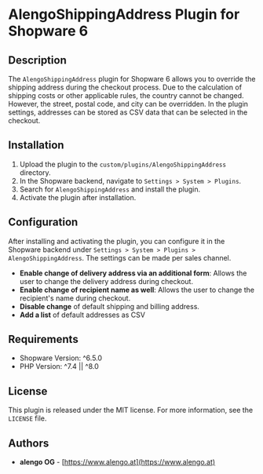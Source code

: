 # AlengoShippingAddress Plugin for Shopware 6

## Description

The `AlengoShippingAddress` plugin for Shopware 6 allows you to override the shipping address during the checkout process. Due to the calculation of shipping costs or other applicable rules, the country cannot be changed. However, the street, postal code, and city can be overridden.
In the plugin settings, addresses can be stored as CSV data that can be selected in the checkout.

## Installation

1. Upload the plugin to the `custom/plugins/AlengoShippingAddress` directory.
2. In the Shopware backend, navigate to `Settings > System > Plugins`.
3. Search for `AlengoShippingAddress` and install the plugin.
4. Activate the plugin after installation.

## Configuration

After installing and activating the plugin, you can configure it in the Shopware backend under `Settings > System > Plugins > AlengoShippingAddress`.
The settings can be made per sales channel.

* **Enable change of delivery address via an additional form**: Allows the user to change the delivery address during checkout.
* **Enable change of recipient name as well**: Allows the user to change the recipient's name during checkout.
* **Disable change** of default shipping and billing address.
* **Add a list** of default addresses as CSV

## Requirements

- Shopware Version: ^6.5.0
- PHP Version: ^7.4 || ^8.0

## License

This plugin is released under the MIT license. For more information, see the `LICENSE` file.

## Authors

- **alengo OG** - [https://www.alengo.at](https://www.alengo.at)
